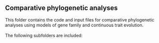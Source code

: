 ## Comparative phylogenetic analyses
This folder contains the code and input files for comparative phylogenetic analyses using models of gene family and continuous trait evolution.<br>
<br>
The following subfolders are included:<br>
<br>



